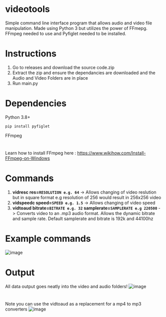 
# videotools
Simple command line interface program that allows audio and video file manipulation. Made using Python 3 but utilizes the power of FFmepg.
FFmpeg needed to use and Pyfiglet needed to be installed. 
# Instructions
1. Go to releases and download the source code.zip
2. Extract the zip and ensure the dependancies are downloaded and the Audio and Video Folders are in place
3. Run main.py
#
# Dependencies
Python 3.8+

``pip install pyfiglet``

FFmpeg
#
Learn how to install FFmpeg here : https://www.wikihow.com/Install-FFmpeg-on-Windows
#
# Commands
1. **vidresc res=``RESOLUTION e.g. 64``** -> Allows changing of video reslution but in square format e.g resolution of 256 would result in 256x256 video
2. **vidspeedc speed=``SPEED e.g. 1.5``** -> Allows changing of video speed
3. **vidtoaud bitrate=``BITRATE e.g. 32`` samplerate=``SAMPLERATE e.g 220500``** -> Converts video to an .mp3 audio format. Allows the dynamic bitrate and sample rate. Default samplerate and bitrate is 192k and 44100hz
# 
# Example commands
![image](https://github.com/ThomasObungu/videotools/assets/108408219/9cb1e7f8-3a77-4a86-b820-bf70260c0f19)
# Output 
All data output goes neatly into the video and audio folders!
![image](https://github.com/ThomasObungu/videotools/assets/108408219/5186ed76-17c7-4c7b-9b3d-69b868ca974e)
# 
Note you can use the vidtoaud as a replacement for a mp4 to mp3 converters
![image](https://github.com/ThomasObungu/videotools/assets/108408219/c4f10c1d-608c-40ee-adee-2b4b17dad6b8)





